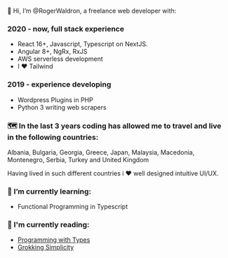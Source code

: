 👋 Hi, I’m @RogerWaldron, a freelance web developer with:

### 2020 - now, full stack experience

- React 16+, Javascript, Typescript on NextJS.
- Angular 8+, NgRx, RxJS
- AWS serverless development
- I ♥️ Tailwind

### 2019 - experience developing

- Wordpress Plugins in PHP
- Python 3 writing web scrapers

### 🗺 In the last 3 years coding has allowed me to travel and live in the following countries:

Albania, Bulgaria, Georgia, Greece, Japan, Malaysia, Macedonia, Montenegro, Serbia, Turkey and United Kingdom

Having lived in such different countries i ♥️ well designed intuitive UI/UX.

### 🌱 I’m currently learning:

- Functional Programming in Typescript

### 📝 I'm currently reading:

- [Programming with Types](https://www.manning.com/books/programming-with-types)
- [Grokking Simplicity](https://www.manning.com/books/grokking-simplicity)

<!---
RogerWaldron/RogerWaldron is a ✨ special ✨ repository because its `README.md` (this file) appears on your GitHub profile.
You can click the Preview link to take a look at your changes.
--->
